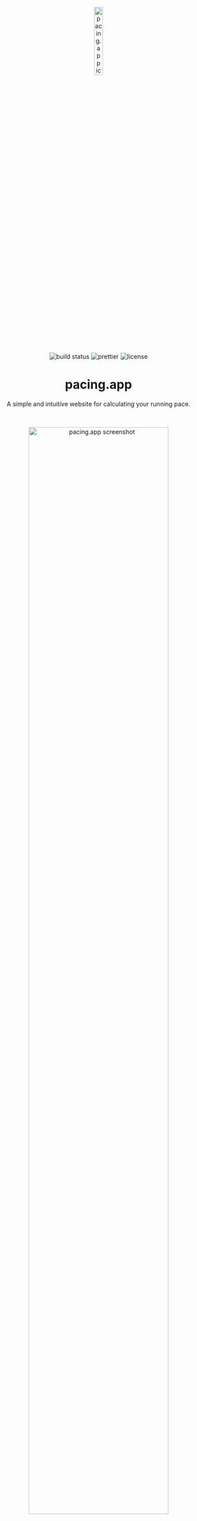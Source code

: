 <p align="center">
  <img width=20% height=auto src="https://github.com/marwanhawari/pacing.app/raw/main/assets/pacingapp.png" alt="pacing.app icon"/>
</p>
<p align="center">
  <img src="https://github.com/marwanhawari/pacing.app/actions/workflows/release.yml/badge.svg" alt="build status"/>
  <img src="https://img.shields.io/badge/code_style-prettier-ff69b4.svg" alt="prettier"/>
  <img src="https://img.shields.io/github/license/marwanhawari/pacing.app?color=blue" alt="license"/>
</p>

<h1 align="center">pacing.app </h1>
<p align="center">
A simple and intuitive website for calculating your running pace.
</p>
<br />
<p align="center">
  <img width=80% height=auto src="https://github.com/marwanhawari/pacing.app/raw/main/assets/pacingapp_screenshot.png" alt="pacing.app screenshot"/>
</p>